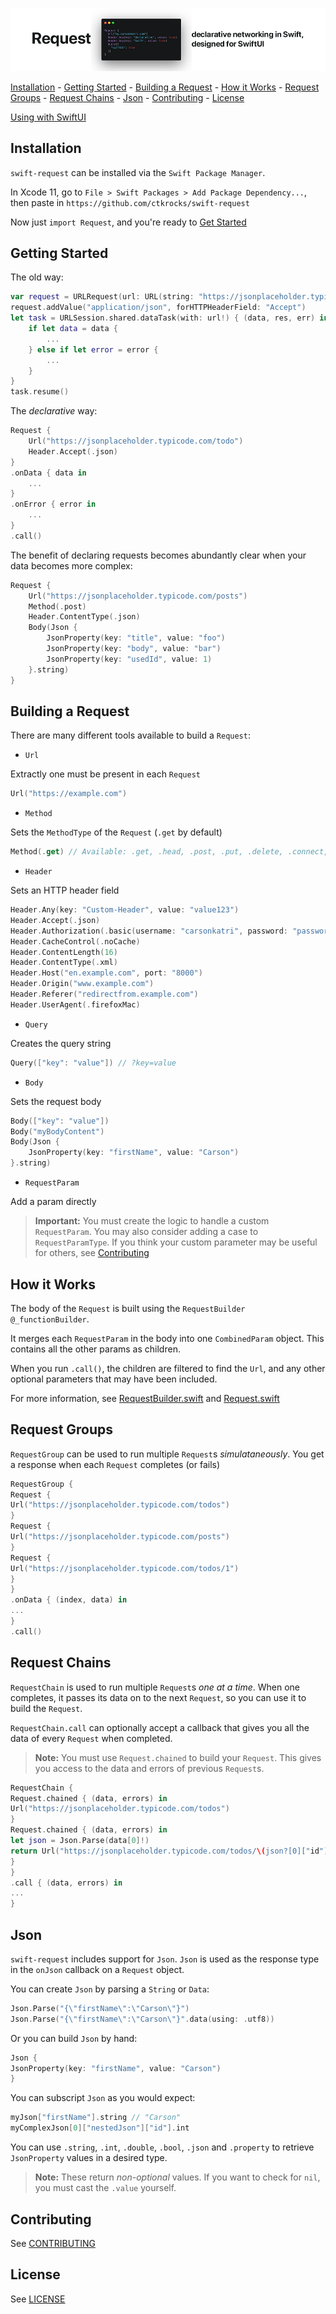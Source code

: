 ![Request](Resources/banner.png)

[Installation](#installation) - [Getting Started](#getting-started) - [Building a Request](#building-a-request) - [How it Works](#how-it-works) - [Request Groups](#request-groups) - [Request Chains](#request-chains) - [Json](#json) - [Contributing](#contributing) - [License](#license)

[Using with SwiftUI](Resources/swiftui.md)


## Installation
`swift-request` can be installed via the `Swift Package Manager`.

In Xcode 11, go to `File > Swift Packages > Add Package Dependency...`, then paste in `https://github.com/ctkrocks/swift-request`

Now just `import Request`, and you're ready to [Get Started](#getting-started)


## Getting Started
The old way:
```swift
var request = URLRequest(url: URL(string: "https://jsonplaceholder.typicode.com/todos")!)
request.addValue("application/json", forHTTPHeaderField: "Accept")
let task = URLSession.shared.dataTask(with: url!) { (data, res, err) in
    if let data = data {
        ...
    } else if let error = error {
        ...
    }
}
task.resume()
```
The *declarative* way:
```swift
Request {
    Url("https://jsonplaceholder.typicode.com/todo")
    Header.Accept(.json)
}
.onData { data in
    ...
}
.onError { error in
    ...
}
.call()
```
The benefit of declaring requests becomes abundantly clear when your data becomes more complex:
```swift
Request {
    Url("https://jsonplaceholder.typicode.com/posts")
    Method(.post)
    Header.ContentType(.json)
    Body(Json {
        JsonProperty(key: "title", value: "foo")
        JsonProperty(key: "body", value: "bar")
        JsonProperty(key: "usedId", value: 1)
    }.string)
}
```


## Building a Request
There are many different tools available to build a `Request`:
- `Url`

Extractly one must be present in each `Request`
```swift
Url("https://example.com")
```
- `Method`

Sets the `MethodType` of the `Request` (`.get` by default)
```swift
Method(.get) // Available: .get, .head, .post, .put, .delete, .connect, .options, .trace, and .patch 
```
- `Header`

Sets an HTTP header field
```swift
Header.Any(key: "Custom-Header", value: "value123")
Header.Accept(.json)
Header.Authorization(.basic(username: "carsonkatri", password: "password123"))
Header.CacheControl(.noCache)
Header.ContentLength(16)
Header.ContentType(.xml)
Header.Host("en.example.com", port: "8000")
Header.Origin("www.example.com")
Header.Referer("redirectfrom.example.com")
Header.UserAgent(.firefoxMac)
```
- `Query`

Creates the query string
```swift
Query(["key": "value"]) // ?key=value
```
- `Body`

Sets the request body
```swift
Body(["key": "value"])
Body("myBodyContent")
Body(Json {
    JsonProperty(key: "firstName", value: "Carson")
}.string)
```
- `RequestParam`

Add a param directly
> **Important:** You must create the logic to handle a custom `RequestParam`. You may also consider adding a case to `RequestParamType`. If you think your custom parameter may be useful for others, see [Contributing](#contributing)


## How it Works
The body of the `Request` is built using the `RequestBuilder` `@_functionBuilder`.

It merges each `RequestParam` in the body into one `CombinedParam` object. This contains all the other params as children.

When you run `.call()`, the children are filtered to find the `Url`, and any other optional parameters that may have been included.

For more information, see [RequestBuilder.swift](Sources/Request/RequestBuilder.swift) and [Request.swift](Sources/Request/Request.swift)


## Request Groups
`RequestGroup` can be used to run multiple `Request`s *simulataneously*. You get a response when each `Request` completes (or fails)
```swift
RequestGroup {
Request {
Url("https://jsonplaceholder.typicode.com/todos")
}
Request {
Url("https://jsonplaceholder.typicode.com/posts")
}
Request {
Url("https://jsonplaceholder.typicode.com/todos/1")
}
}
.onData { (index, data) in
...
}
.call()
```


## Request Chains
`RequestChain` is used to run multiple `Request`s *one at a time*. When one completes, it passes its data on to the next `Request`, so you can use it to build the `Request`.

`RequestChain.call` can optionally accept a callback that gives you all the data of every `Request` when completed.

> **Note:** You must use `Request.chained` to build your `Request`. This gives you access to the data and errors of previous `Request`s.
```swift
RequestChain {
Request.chained { (data, errors) in
Url("https://jsonplaceholder.typicode.com/todos")
}
Request.chained { (data, errors) in
let json = Json.Parse(data[0]!)
return Url("https://jsonplaceholder.typicode.com/todos/\(json?[0]["id"].int ?? 0)")
}
}
.call { (data, errors) in
...
}
```

## Json
`swift-request` includes support for `Json`.
`Json` is used as the response type in the `onJson` callback on a `Request` object.

You can create `Json` by parsing a `String` or `Data`:
```swift
Json.Parse("{\"firstName\":\"Carson\"}")
Json.Parse("{\"firstName\":\"Carson\"}".data(using: .utf8))
```
Or you can build `Json` by hand:
```swift
Json {
JsonProperty(key: "firstName", value: "Carson")
}
```
You can subscript `Json` as you would expect:
```swift
myJson["firstName"].string // "Carson"
myComplexJson[0]["nestedJson"]["id"].int
```

You can use `.string`, `.int`, `.double`, `.bool`, `.json` and `.property` to retrieve `JsonProperty` values in a desired type.
> **Note:** These return *non-optional* values. If you want to check for `nil`, you must cast the `.value` yourself.

## Contributing
See [CONTRIBUTING](CONTRIBUTING.md)

## License
See [LICENSE](LICENSE)
